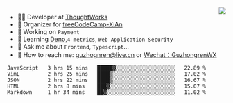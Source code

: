 <img align="right" src="https://github-readme-stats.vercel.app/api?username=guzhongren&show_icons=true&icon_color=805AD5&text_color=000&bg_color=ffffff&hide_title=true" />

- 👨‍💻  Developer at [ThoughtWorks](https://thoughtworks.com)
- 🏢 Organizer for [freeCodeCamp-XiAn](https://github.com/orgs/freeCodeCamp-XiAn)
- 🔭 Working on `Payment`
- 🌱 Learning [Deno](https://deno.land/),`4 metrics`,  `Web Application Security`
- 💬 Ask me about `Frontend`, `Typescript`...
- 🔎 How to reach me: [guzhognren@live.cn](guzhognren@live.cn) or [Wechat：GuzhongrenWX]()

<!--START_SECTION:waka-->
```text
JavaScript   3 hrs 15 mins   █████▓░░░░░░░░░░░░░░░░░░░   22.89 % 
VimL         2 hrs 25 mins   ████▒░░░░░░░░░░░░░░░░░░░░   17.02 % 
JSON         2 hrs 22 mins   ████▒░░░░░░░░░░░░░░░░░░░░   16.67 % 
HTML         2 hrs 8 mins    ███▓░░░░░░░░░░░░░░░░░░░░░   15.07 % 
Markdown     1 hr 34 mins    ██▓░░░░░░░░░░░░░░░░░░░░░░   11.02 % 
```
<!--END_SECTION:waka-->

